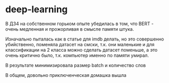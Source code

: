 # deep-learning

В ДЗ4 на собственном горьком опыте убедилась в том, что BERT - очень медленная и прожорливая в смысле памяти штука. 

Изначально пыталась как в статье для imdb делать, но это совершенно убийственно, поменяла датасет на смски, т.к. они маленькие и для классификации на 2 класса можно сделать датасет поменьше, а это очень критично было, т.к. компьютер именно по памяти умирал.

В результате минимизировала размер batch и количество слов

В общем, довольно приключенческая домашка вышла